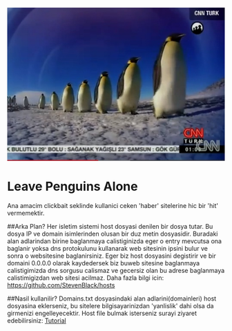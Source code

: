 ![Alt text](/img_penguins.jpg?raw=true "Title")

# Leave Penguins Alone
Ana amacim clickbait seklinde kullanici ceken 'haber' sitelerine hic bir 'hit' vermemektir. 

##Arka Plan?
Her isletim sistemi host dosyasi denilen bir dosya tutar. Bu dosya IP ve domain isimlerinden olusan bir duz metin dosyasidir. Buradaki alan adlarindan birine baglanmaya calistiginizda eger o entry mevcutsa ona baglanir yoksa dns protokulunu kullanarak web sitesinin ipsini bulur ve sonra o websitesine baglanirsiniz. Eger biz host dosyasini degistirir ve bir domaini 0.0.0.0 olarak kaydedersek biz buweb sitesine baglanmaya calistigimizda dns sorgusu calismaz ve gecersiz olan bu adrese baglanmaya calistimigizdan web sitesi acilmaz.
Daha fazla bilgi icin: https://github.com/StevenBlack/hosts

##Nasil kullanilir?
Domains.txt dosyasindaki alan adlarini(domainleri) host dosyasina eklerseniz, bu sitelere bilgisayarinizdan 'yanlislik' dahi olsa da girmenizi engelleyecektir. Host file bulmak isterseniz surayi ziyaret edebilirsiniz:
[Tutorial](https://www.howtogeek.com/howto/27350/beginner-geek-how-to-edit-your-hosts-file/)
	

